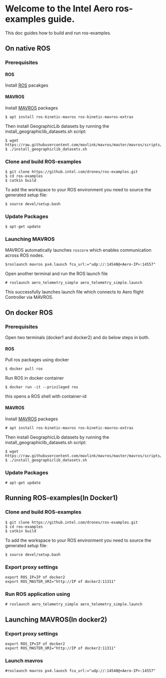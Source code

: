 # Welcome to the Intel Aero ros-examples guide.

This doc guides how to build and run ros-examples.
## On native ROS

### Prerequisites

#### ROS
Install [ROS](http://wiki.ros.org/kinetic/Installation/Ubuntu) pacakges

#### MAVROS
Install [MAVROS](http://wiki.ros.org/mavros) packages
```
$ apt install ros-kinetic-mavros ros-kinetic-mavros-extras

```
Then install GeographicLib datasets by running the install_geographiclib_datasets.sh script:
```
$ wget https://raw.githubusercontent.com/mavlink/mavros/master/mavros/scripts/install_geographiclib_datasets.sh
$ ./install_geographiclib_datasets.sh
```
### Clone and build ROS-examples
```
$ git clone https://github.intel.com/drones/ros-examples.git
$ cd ros-examples
$ catkin build
```
To add the workspace to your ROS environment you need to source the generated setup file:
```
$ source devel/setup.bash
```
### Update Packages
```
$ apt-get update
```
### Launching MAVROS
MAVROS automatically launches `roscore` which enables communication across ROS nodes.
```
$roslaunch mavros px4.launch fcu_url:="udp://:14540@<Aero-IP>:14557"
```

Open another terminal  and run the ROS launch file
```
# roslaunch aero_telemetry_simple aero_telemetry_simple.launch
```
This successfully launches launch file  which connects to Aero flight Controller via MAVROS.

## On docker ROS

### Prerequisites

Open two terminals (docker1 and docker2) and do below steps in both.

#### ROS
Pull ros packages using docker
```
$ docker pull ros
```
Run ROS in docker container
```
$ docker run -it --privileged ros
```
this opens a ROS shell with container-id

#### MAVROS
Install [MAVROS](http://wiki.ros.org/mavros) packages
```
# apt install ros-kinetic-mavros ros-kinetic-mavros-extras
```

Then install GeographicLib datasets by running the install_geographiclib_datasets.sh script:
```
$ wget https://raw.githubusercontent.com/mavlink/mavros/master/mavros/scripts/install_geographiclib_datasets.sh
$ ./install_geographiclib_datasets.sh
```
### Update Packages
```
# apt-get update
```
## Running ROS-examples(In Docker1)

### Clone and build ROS-examples
```
$ git clone https://github.intel.com/drones/ros-examples.git
$ cd ros-examples
$ catkin build
```

To add the workspace to your ROS environment you need to source the generated setup file:
```
$ source devel/setup.bash
```
### Export proxy settings
```
export ROS_IP=IP of docker2
export ROS_MASTER_URI="http://IP of docker2:11311"
```
### Run ROS application using
```
# roslaunch aero_telemetry_simple aero_telemetry_simple.launch
```

## Launching MAVROS(In docker2)

### Export proxy settings
```
export ROS_IP=IP of docker2
export ROS_MASTER_URI="http://IP of docker2:11311"
```
### Launch mavros
```
#roslaunch mavros px4.launch fcu_url:="udp://:14540@<Aero-IP>:14557"
```







